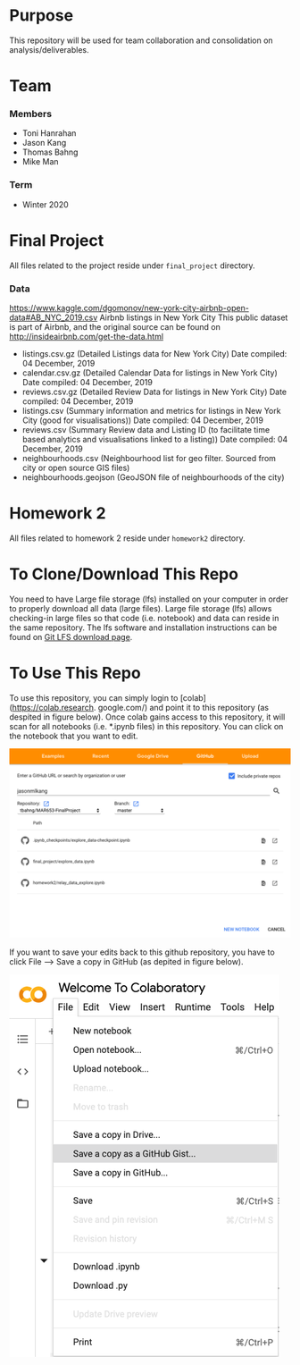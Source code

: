 # Purpose

This repository will be used for team collaboration and consolidation on
analysis/deliverables.

# Team

### Members

- Toni Hanrahan
- Jason Kang
- Thomas Bahng
- Mike Man

### Term

- Winter 2020

# Final Project

All files related to the project reside under `final_project` directory.

### Data

https://www.kaggle.com/dgomonov/new-york-city-airbnb-open-data#AB_NYC_2019.csv
Airbnb listings in New York City
This public dataset is part of Airbnb, and the original source can be found on
http://insideairbnb.com/get-the-data.html

- listings.csv.gz (Detailed Listings data for New York City) Date compiled: 04
  December, 2019
- calendar.csv.gz (Detailed Calendar Data for listings in New York City) Date
  compiled: 04 December, 2019
- reviews.csv.gz (Detailed Review Data for listings in New York City) Date
  compiled: 04 December, 2019
- listings.csv (Summary information and metrics for listings in New York City
  (good for visualisations)) Date compiled: 04 December, 2019
- reviews.csv (Summary Review data and Listing ID (to facilitate time based
  analytics and visualisations linked to a listing)) Date compiled: 04 December,
  2019
- neighbourhoods.csv (Neighbourhood list for geo filter. Sourced from city or
  open source GIS files)
- neighbourhoods.geojson (GeoJSON file of neighbourhoods of the city)

# Homework 2

All files related to homework 2 reside under `homework2` directory.

# To Clone/Download This Repo

You need to have Large file storage (lfs) installed on your computer in order
to properly download all data (large files). Large file storage (lfs) allows
checking-in large files so that code (i.e. notebook) and data can reside in the
same repository. The lfs software and installation instructions can be found on
[Git LFS download page](https://git-lfs.github.com/).

# To Use This Repo

To use this repository, you can simply login to [colab](https://colab.research.
google.com/) and point it to this repository (as despited in figure below). Once colab
gains access to this repository, it will scan for all notebooks (i.e. *.ipynb
files) in this repository. You can click on the notebook that you want to edit.

![Colab Login](/images/colab_login.png)

If you want to save your edits back to this github repository, you have to click
File --> Save a copy in GitHub (as depited in figure below).

![Colab Save](/images/colab_save.png)
